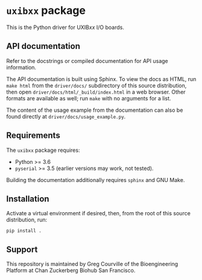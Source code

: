 # `uxibxx` package
This is the Python driver for UXIB*xx* I/O boards.

## API documentation
Refer to the docstrings or compiled documentation for API usage information. 

The API documentation is built using Sphinx. To view the docs as HTML, run `make html` from the `driver/docs/` subdirectory of this source distribution, then open `driver/docs/html/_build/index.html` in a web browser. Other formats are available as well; run `make` with no arguments for a list.

The content of the usage example from the documentation can also be found directly at `driver/docs/usage_example.py`.

## Requirements
The `uxibxx` package requires:
- Python >= 3.6
- `pyserial` >= 3.5 (earlier versions may work, not tested).

Building the documentation additionally requires `sphinx` and GNU Make.

## Installation
Activate a virtual environment if desired, then, from the root of this source distribution, run:
```
pip install .
```

## Support
This repository is maintained by Greg Courville of the Bioengineering Platform at Chan Zuckerberg Biohub San Francisco.
